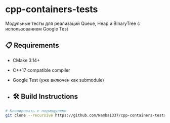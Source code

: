# cpp-containers-tests
Модульные тесты для реализаций Queue, Heap и BinaryTree с использованием Google Test
## 📋 Requirements
- CMake 3.14+
- C++17 compatible compiler
- Google Test (уже включен как submodule)

- ## 🛠 Build Instructions
```bash
# Клонировать с подмодулями
git clone --recursive https://github.com/Namba1337/cpp-containers-tests.git
